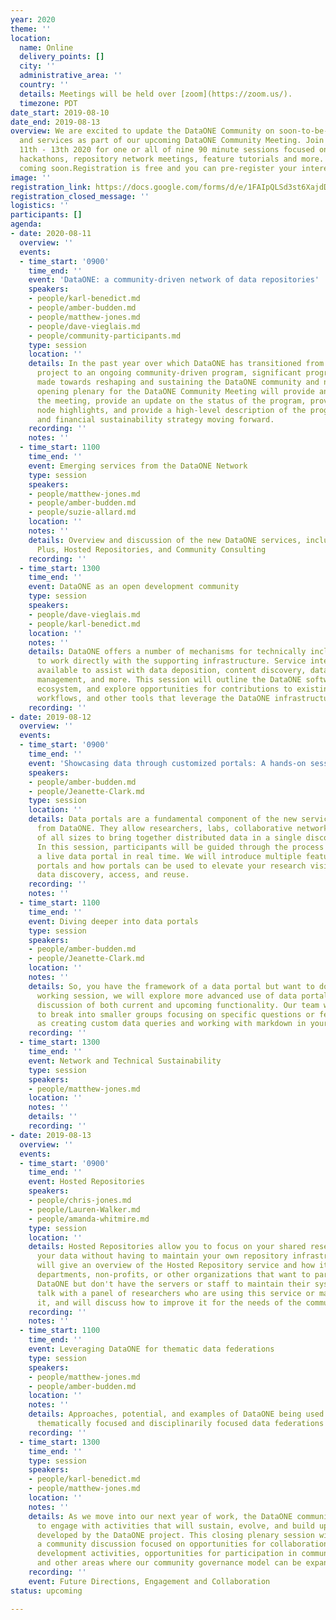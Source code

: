 ```yaml
---
year: 2020
theme: ''
location:
  name: Online
  delivery_points: []
  city: ''
  administrative_area: ''
  country: ''
  details: Meetings will be held over [zoom](https://zoom.us/).
  timezone: PDT
date_start: 2019-08-10
date_end: 2019-08-13
overview: We are excited to update the DataONE Community on soon-to-be-released products
  and services as part of our upcoming DataONE Community Meeting. Join us online August
  11th - 13th 2020 for one or all of nine 90 minute sessions focused on program updates,
  hackathons, repository network meetings, feature tutorials and more. Full details
  coming soon.Registration is free and you can pre-register your interest below.
image: ''
registration_link: https://docs.google.com/forms/d/e/1FAIpQLSd3st6XajdDODtp4jGwxGvwaiEnE_6C8qvJx-gqkHAmPAiQTw/viewform?usp=sf_link
registration_closed_message: ''
logistics: ''
participants: []
agenda:
- date: 2020-08-11
  overview: ''
  events:
  - time_start: '0900'
    time_end: ''
    event: 'DataONE: a community-driven network of data repositories'
    speakers:
    - people/karl-benedict.md
    - people/amber-budden.md
    - people/matthew-jones.md
    - people/dave-vieglais.md
    - people/community-participants.md
    type: session
    location: ''
    details: In the past year over which DataONE has transitioned from a largely NSF-funded
      project to an ongoing community-driven program, significant progress has been
      made towards reshaping and sustaining the DataONE community and network. This
      opening plenary for the DataONE Community Meeting will provide an overview of
      the meeting, provide an update on the status of the program, provide some member
      node highlights, and provide a high-level description of the program's network
      and financial sustainability strategy moving forward.
    recording: ''
    notes: ''
  - time_start: 1100
    time_end: ''
    event: Emerging services from the DataONE Network
    type: session
    speakers:
    - people/matthew-jones.md
    - people/amber-budden.md
    - people/suzie-allard.md
    location: ''
    notes: ''
    details: Overview and discussion of the new DataONE services, including DataONE
      Plus, Hosted Repositories, and Community Consulting
    recording: ''
  - time_start: 1300
    time_end: ''
    event: DataONE as an open development community
    type: session
    speakers:
    - people/dave-vieglais.md
    - people/karl-benedict.md
    location: ''
    notes: ''
    details: DataONE offers a number of mechanisms for technically inclined users
      to work directly with the supporting infrastructure. Service interfaces are
      available to assist with data deposition, content discovery, data access, access
      management, and more. This session will outline the DataONE software and service
      ecosystem, and explore opportunities for contributions to existing or new widgets,
      workflows, and other tools that leverage the DataONE infrastructure.
    recording: ''
- date: 2019-08-12
  overview: ''
  events:
  - time_start: '0900'
    time_end: ''
    event: 'Showcasing data through customized portals: A hands-on session'
    speakers:
    - people/amber-budden.md
    - people/Jeanette-Clark.md
    type: session
    location: ''
    details: Data portals are a fundamental component of the new service offerings
      from DataONE. They allow researchers, labs, collaborative networks, and organizations
      of all sizes to bring together distributed data in a single discovery location.
      In this session, participants will be guided through the process of creating
      a live data portal in real time. We will introduce multiple features of data
      portals and how portals can be used to elevate your research visibility increasing
      data discovery, access, and reuse.
    recording: ''
    notes: ''
  - time_start: 1100
    time_end: ''
    event: Diving deeper into data portals
    type: session
    speakers:
    - people/amber-budden.md
    - people/Jeanette-Clark.md
    location: ''
    notes: ''
    details: So, you have the framework of a data portal but want to do more? In this
      working session, we will explore more advanced use of data portals including
      discussion of both current and upcoming functionality. Our team will be available
      to break into smaller groups focusing on specific questions or features such
      as creating custom data queries and working with markdown in your portal.
    recording: ''
  - time_start: 1300
    time_end: ''
    event: Network and Technical Sustainability
    type: session
    speakers:
    - people/matthew-jones.md
    location: ''
    notes: ''
    details: ''
    recording: ''
- date: 2019-08-13
  overview: ''
  events:
  - time_start: '0900'
    time_end: ''
    event: Hosted Repositories
    speakers:
    - people/chris-jones.md
    - people/Lauren-Walker.md
    - people/amanda-whitmire.md
    type: session
    location: ''
    details: Hosted Repositories allow you to focus on your shared research and manage
      your data without having to maintain your own repository infrastructure. We
      will give an overview of the Hosted Repository service and how it can help labs,
      departments, non-profits, or other organizations that want to participate in
      DataONE but don't have the servers or staff to maintain their systems. We'll
      talk with a panel of researchers who are using this service or may benefit from
      it, and will discuss how to improve it for the needs of the community.
    recording: ''
    notes: ''
  - time_start: 1100
    time_end: ''
    event: Leveraging DataONE for thematic data federations
    type: session
    speakers:
    - people/matthew-jones.md
    - people/amber-budden.md
    location: ''
    notes: ''
    details: Approaches, potential, and examples of DataONE being used to support
      thematically focused and disciplinarily focused data federations
    recording: ''
  - time_start: 1300
    time_end: ''
    type: session
    speakers:
    - people/karl-benedict.md
    - people/matthew-jones.md
    location: ''
    notes: ''
    details: As we move into our next year of work, the DataONE community will continue
      to engage with activities that will sustain, evolve, and build upon the capabilities
      developed by the DataONE project. This closing plenary session will feature
      a community discussion focused on opportunities for collaboration, community
      development activities, opportunities for participation in community leadership
      and other areas where our community governance model can be expanded and refined.
    recording: ''
    event: Future Directions, Engagement and Collaboration
status: upcoming

---
```

